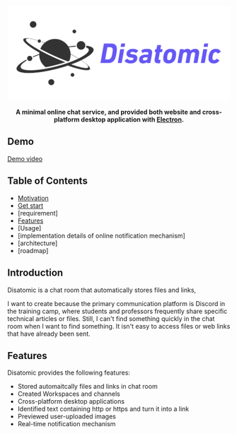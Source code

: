 ![Logo](./Disatomic_Logo.png)
__<p align="center">A minimal online chat service, and provided both website and cross-platform desktop application with <a href="https://www.electronjs.org/">Electron</a>.</p>__

## Demo

[Demo video](https://drive.google.com/file/d/1x9eUrFunTPjnNZyUa8nAw0Lkrj1JphJY/view)

## Table of Contents

- [Motivation](https://github.com/HackHow/Disatomic-server/tree/develop#Motivation)
- [Get start]()
- [requirement]
- [Features](https://github.com/HackHow/Disatomic-server/tree/develop#Features)
- [Usage]
- [implementation details of online notification mechanism]
- [architecture]
- [roadmap]

## Introduction
Disatomic is a chat room that automatically stores files and links, 

I want to create  because the primary communication platform is Discord in the training camp, where students and professors frequently share specific technical articles or files. Still, I can't find something quickly in the chat room when I want to find something. It isn't easy to access files or web links that have already been sent.

## Features
Disatomic provides the following features:

- Stored automaitcally files and links in chat room
- Created Workspaces and channels
- Cross-platform desktop applications
- Identified text containing http or https and turn it into a link
- Previewed user-uploaded images
- Real-time notification mechanism
